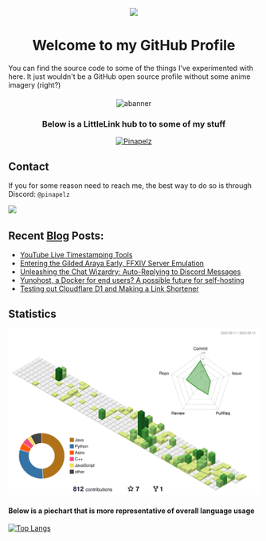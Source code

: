 <p align="center">
  <img src="https://user-images.githubusercontent.com/21994085/236544496-9f39ccee-f293-4f09-90de-931b23638f8f.png"/>
  <h1 align="center">Welcome to my GitHub Profile</h1>
</p>


<div style="margin-top: 20px; margin-bottom: 20px;">
  <p>
  You can find the source code to some of the things I've experimented with here. It just wouldn't be a GitHub open source profile without some anime imagery (right?)
  </p>
</div>
<div align="center">
  <img src="https://user-images.githubusercontent.com/21994085/236538532-d2bb858b-5040-4895-9c36-e7e393e65e1f.png" alt="abanner" width="800"/>
  <h3>Below is a LittleLink hub to to some of my stuff</h3>
  <a href="https://pinapelz.moe">
    <img src="https://img.shields.io/badge/pinapelz.moe-moe-8b5f4d?style=for-the-badge&logo=web&logoColor=white" alt="Pinapelz">
  </a>
</div>

<h2>Contact</h2>
<p>If you for some reason need to reach me, the best way to do so is through Discord: <code>@pinapelz</code></p>
<a href="https://discord.com/users/246787839570739211">
  <img src="https://img.shields.io/badge/Discord-%235865F2.svg?style=for-the-badge&logo=discord&logoColor=white"/>
</a>

## Recent [Blog](https://pinapelz.com) Posts:

<!--START_SECTION:feed-->
* [YouTube Live Timestamping Tools](http:&#x2F;&#x2F;pinapelz.com&#x2F;blog&#x2F;youtube-live-timestamping&#x2F;)
* [Entering the Gilded Araya Early, FFXIV Server Emulation](http:&#x2F;&#x2F;pinapelz.com&#x2F;blog&#x2F;ffxiv-gilded-araya&#x2F;)
* [Unleashing the Chat Wizardry: Auto-Replying to Discord Messages](http:&#x2F;&#x2F;pinapelz.com&#x2F;blog&#x2F;discord-auto-reply&#x2F;)
* [Yunohost, a Docker for end users? A possible future for self-hosting](http:&#x2F;&#x2F;pinapelz.com&#x2F;blog&#x2F;yunohost-docker-for-enduser&#x2F;)
* [Testing out Cloudflare D1 and Making a Link Shortener](http:&#x2F;&#x2F;pinapelz.com&#x2F;blog&#x2F;cf-worker-shortener&#x2F;)
<!--END_SECTION:feed-->

<h2>Statistics</h2>
<p align="center">
  <img src="https://raw.githubusercontent.com/pinapelz/pinapelz/main/profile-3d-contrib/profile-green-animate.svg" alt="Contributions Graph" width="800"/>
</p>

<h4>Below is a piechart that is more representative of overall language usage</h4>

[![Top Langs](https://github-readme-stats.vercel.app/api/top-langs/?username=pinapelz&size_weight=0.5&count_weight=0.5&langs_count=7&layout=donut)](https://github.com/anuraghazra/github-readme-stats)
